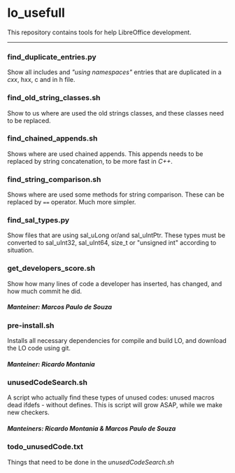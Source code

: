 # lo_usefull

This repository contains tools for help LibreOffice development.

----

### find\_duplicate\_entries.py

Show all includes and _"using namespaces"_ entries that are duplicated in a _cxx_, hxx, c and in h file.

### find\_old\_string\_classes.sh

Show to us where are used the old strings classes, and these classes need to be replaced.

### find\_chained\_appends.sh

Shows where are used chained appends. This appends needs to be replaced by string concatenation, to be more fast in _C++_.

### find\_string\_comparison.sh

Shows where are used some methods for string comparison. These can be replaced by `==` operator. Much more simpler.

### find\_sal\_types.py

Show files that are using sal_uLong or/and sal_uIntPtr. These types must be converted to sal_uInt32, sal_uInt64, size_t or "unsigned int" according to situation.

### get\_developers\_score.sh

Show how many lines of code a developer has inserted, has changed, and how much commit he did. 

##### Manteiner: Marcos Paulo de Souza

### pre-install.sh

Installs all necessary dependencies for compile and build LO, and download the LO code using git.

##### Manteiner: Ricardo Montania

### unusedCodeSearch.sh

A script who actually find these types of unused codes: unused macros dead ifdefs - without defines. This is script will grow ASAP, while we make new checkers. 

##### Manteiners: Ricardo Montania & Marcos Paulo de Souza

### todo_unusedCode.txt

Things that need to be done in the _unusedCodeSearch.sh_
